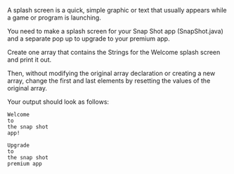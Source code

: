 A splash screen is a quick, simple graphic or text that usually appears while a game or program is launching.

You need to make a splash screen for your Snap Shot app (SnapShot.java) and a separate pop up to upgrade to your premium app.

Create one array that contains the Strings for the Welcome splash screen and print it out.

Then, without modifying the original array declaration or creating a new array, change the first and last elements by resetting the values of the original array.

Your output should look as follows: 

```
Welcome
to
the snap shot
app!

Upgrade
to
the snap shot
premium app

```
